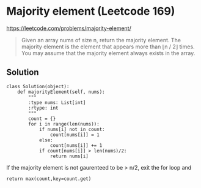 # Majority element (Leetcode 169)

https://leetcode.com/problems/majority-element/

> Given an array nums of size n, return the majority element. 
> The majority element is the element that appears more than ⌊n / 2⌋ times. You may assume that the majority element always exists in the array.

## Solution

```
class Solution(object):
    def majorityElement(self, nums):
        """
        :type nums: List[int]
        :rtype: int
        """
        count = {}
        for i in range(len(nums)):
            if nums[i] not in count:
                count[nums[i]] = 1
            else:
                count[nums[i]] += 1
            if count[nums[i]] > len(nums)/2:
                return nums[i] 
```  

If the majority element is not gaurenteed to be > n/2, exit the for loop and
```
return max(count,key=count.get)
```
